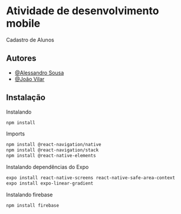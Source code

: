 
# Atividade de desenvolvimento mobile

Cadastro de Alunos 


## Autores

- [@Alessandro Sousa](https://github.com/AlessandroSousaa)
- [@João Vilar](https://github.com/BrancoVil)

## Instalação

Instalando

```bash
npm install 
```

Imports

```bash
npm install @react-navigation/native
npm install @react-navigation/stack
npm install @react-native-elements
```

Instalando dependências do Expo
```bash
expo install react-native-screens react-native-safe-area-context
expo install expo-linear-gradient
```


Instalando firebase
```bash
npm install firebase
```
